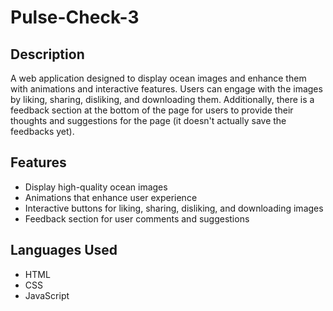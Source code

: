 # Pulse-Check-3

## Description
A web application designed to display ocean images and enhance them with animations and interactive features. Users can engage with the images by liking, sharing, disliking, and downloading them. Additionally, there is a feedback section at the bottom of the page for users to provide their thoughts and suggestions for the page (it doesn't actually save the feedbacks yet).

## Features
- Display high-quality ocean images
- Animations that enhance user experience
- Interactive buttons for liking, sharing, disliking, and downloading images
- Feedback section for user comments and suggestions

## Languages Used
- HTML
- CSS
- JavaScript